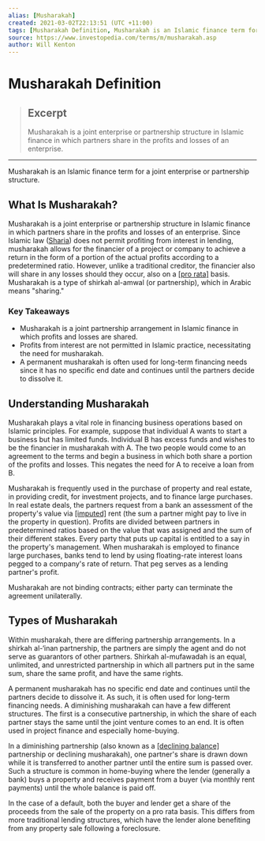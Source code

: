 ```yaml
---
alias: [Musharakah]
created: 2021-03-02T22:13:51 (UTC +11:00)
tags: [Musharakah Definition, Musharakah is an Islamic finance term for a joint enterprise or partnership structure.]
source: https://www.investopedia.com/terms/m/musharakah.asp
author: Will Kenton
---
```


# Musharakah Definition

> ## Excerpt
> Musharakah is a joint enterprise or partnership structure in Islamic finance in which partners share in the profits and losses of an enterprise.

---

Musharakah is an Islamic finance term for a joint enterprise or partnership structure.
## What Is Musharakah?

Musharakah is a joint enterprise or partnership structure in Islamic finance in which partners share in the profits and losses of an enterprise. Since Islamic law ([Sharia](https://www.investopedia.com/terms/s/shariah.asp)) does not permit profiting from interest in lending, musharakah allows for the financier of a project or company to achieve a return in the form of a portion of the actual profits according to a predetermined ratio. However, unlike a traditional creditor, the financier also will share in any losses should they occur, also on a [[pro rata]](https://www.investopedia.com/terms/p/pro-rata.asp) basis. Musharakah is a type of shirkah al-amwal (or partnership), which in Arabic means "sharing."

### Key Takeaways

-   Musharakah is a joint partnership arrangement in Islamic finance in which profits and losses are shared.
-   Profits from interest are not permitted in Islamic practice, necessitating the need for musharakah.
-   A permanent musharakah is often used for long-term financing needs since it has no specific end date and continues until the partners decide to dissolve it.

## Understanding Musharakah

Musharakah plays a vital role in financing business operations based on Islamic principles. For example, suppose that individual A wants to start a business but has limited funds. Individual B has excess funds and wishes to be the financier in musharakah with A. The two people would come to an agreement to the terms and begin a business in which both share a portion of the profits and losses. This negates the need for A to receive a loan from B.

Musharakah is frequently used in the purchase of property and real estate, in providing credit, for investment projects, and to finance large purchases. In real estate deals, the partners request from a bank an assessment of the property's value via [[imputed]](https://www.investopedia.com/terms/i/imputed-value.asp) rent (the sum a partner might pay to live in the property in question). Profits are divided between partners in predetermined ratios based on the value that was assigned and the sum of their different stakes. Every party that puts up capital is entitled to a say in the property's management. When musharakah is employed to finance large purchases, banks tend to lend by using floating-rate interest loans pegged to a company's rate of return. That peg serves as a lending partner's profit.

Musharakah are not binding contracts; either party can terminate the agreement unilaterally.

## Types of Musharakah

Within musharakah, there are differing partnership arrangements. In a shirkah al-‘inan partnership, the partners are simply the agent and do not serve as guarantors of other partners. Shirkah al-mufawadah is an equal, unlimited, and unrestricted partnership in which all partners put in the same sum, share the same profit, and have the same rights.

A permanent musharakah has no specific end date and continues until the partners decide to dissolve it. As such, it is often used for long-term financing needs. A diminishing musharakah can have a few different structures. The first is a consecutive partnership, in which the share of each partner stays the same until the joint venture comes to an end. It is often used in project finance and especially home-buying.

In a diminishing partnership (also known as a [[declining balance]](https://www.investopedia.com/terms/d/decliningbalancemethod.asp) partnership or declining musharakah), one partner's share is drawn down while it is transferred to another partner until the entire sum is passed over. Such a structure is common in home-buying where the lender (generally a bank) buys a property and receives payment from a buyer (via monthly rent payments) until the whole balance is paid off.

In the case of a default, both the buyer and lender get a share of the proceeds from the sale of the property on a pro rata basis. This differs from more traditional lending structures, which have the lender alone benefiting from any property sale following a foreclosure.
